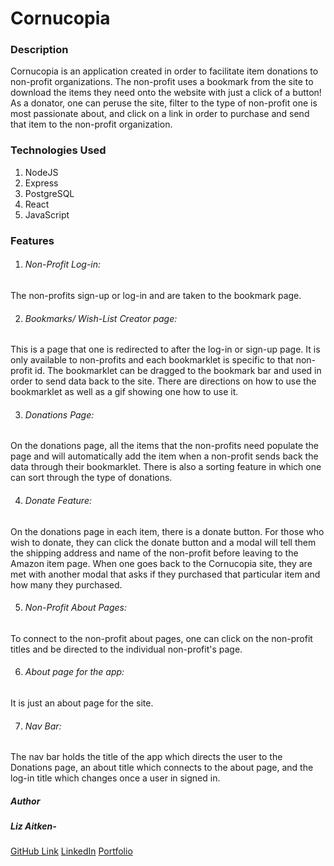 # Cornucopia

### Description

Cornucopia is an application created in order to facilitate item donations to non-profit organizations. The non-profit uses a bookmark from the site to download the items they need onto the website with just a click of a button! As a donator, one can peruse the site, filter to the type of non-profit one is most passionate about, and click on a link in order to purchase and send that item to the non-profit organization.

### Technologies Used

1. NodeJS
2. Express
3. PostgreSQL
4. React
5. JavaScript

### Features

1. ###### Non-Profit Log-in:

  The non-profits sign-up or log-in and are taken to the bookmark page. 

2. ###### Bookmarks/ Wish-List Creator page:

  This is a page that one is redirected to after the log-in or sign-up page. It is only available to non-profits and each bookmarklet is specific to that non-profit id. The bookmarklet can be dragged to the bookmark bar and used in order to send data back to the site. There are directions on how to use the bookmarklet as well as a gif showing one how to use it.

3. ###### Donations Page:

  On the donations page, all the items that the non-profits need populate the page and will automatically add the item when a non-profit sends back the data through their bookmarklet. There is also a sorting feature in which one can sort through the type of donations. 

4. ###### Donate Feature:

  On the donations page in each item, there is a donate button. For those who wish to donate, they can click the donate button and a modal will tell them the shipping address and name of the non-profit before leaving to the Amazon item page. When one goes back to the Cornucopia site, they are met with another modal that asks if they purchased that particular item and how many they purchased. 

5. ###### Non-Profit About Pages:

  To connect to the non-profit about pages, one can click on the non-profit titles and be directed to the individual non-profit's page. 

6. ###### About page for the app:

  It is just an about page for the site. 

7. ###### Nav Bar:

  The nav bar holds the title of the app which directs the user to the Donations page, an about title which connects to the about page, and the log-in title which changes once a user in signed in. 

##### Author

##### Liz Aitken-

[GitHub Link](https://github.com/LizAitken/)
[LinkedIn](https://www.linkedin.com/in/liz-aitken-dev/)
[Portfolio](https://www.lizaitken.dev/)

